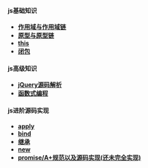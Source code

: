



#### js基础知识

- **[作用域与作用域链](https://github.com/4lQuiorrA/FE_Journey/blob/master/JS/js_normal/%E4%BD%9C%E7%94%A8%E5%9F%9F%E4%B8%8E%E4%BD%9C%E7%94%A8%E5%9F%9F%E9%93%BE.md)**
- **[原型与原型链](https://github.com/4lQuiorrA/FE_Journey/blob/master/JS/js_normal/javascript%E5%9F%BA%E7%A1%80-%E5%8E%9F%E5%9E%8B%E5%8E%9F%E5%9E%8B%E9%93%BE.md)**
- **[this](https://github.com/4lQuiorrA/FE_Journey/blob/master/JS/js_normal/javascript%E5%9F%BA%E7%A1%80-this.md    )**
- **[闭包](https://github.com/4lQuiorrA/FE_Journey/blob/master/JS/js_normal/javascript%E5%9F%BA%E7%A1%80-%E9%97%AD%E5%8C%85.md)**

#### js高级知识
- **[jQuery源码解析]()**
- **[函数式编程](https://github.com/4lQuiorrA/FE_Journey/tree/master/JS/js_advanced/%E5%87%BD%E6%95%B0%E5%BC%8F%E7%BC%96%E7%A8%8B/index.md)**

#### js进阶源码实现

- **[apply]()**
- **[bind]()**
- **[继承]()**
- **[new]()**
- **[promise/A+规范以及源码实现(还未完全实现)]()**